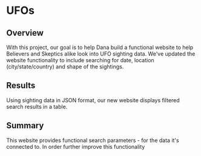 # UFOs

## Overview
With this project, our goal is to help Dana build a functional website to help Believers and Skeptics alike look into UFO sighting data. We've updated the website functionality to include searching for date, location (city/state/country) and shape of the sightings. 

## Results
Using sighting data in JSON format, our new website displays filtered search results in a table. 

## Summary 
This website provides functional search parameters - for the data it's connected to. In order further improve this functionality
